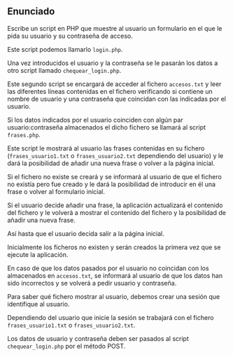 ## Enunciado

Escribe un script en PHP que muestre al usuario un formulario en el que le pida su usuario y su contraseña de acceso.

Este script podemos llamarlo `login.php`.

Una vez introducidos el usuario y la contraseña se le pasarán los datos a otro script llamado `chequear_login.php`.

Este segundo script se encargará de acceder al fichero `accesos.txt` y leer las diferentes líneas contenidas en el fichero verificando si contiene un nombre de usuario y una contraseña que coincidan con las indicadas por el usuario.

Si los datos indicados por el usuario coinciden con algún par usuario:contraseña almacenados el dicho fichero se llamará al script `frases.php`.

Este script le mostrará al usuario las frases contenidas en su fichero (`frases_usuario1.txt` o `frases_usuario2.txt` dependiendo del usuario) y le dará la posibilidad de añadir una nueva frase o volver a la página inicial.

Si el fichero no existe se creará y se informará al usuario de que el fichero no existía pero fue creado y le dará la posibilidad de introducir en él una frase o volver al formulario inicial.

Si el usuario decide añadir una frase, la aplicación actualizará el contenido del fichero y le volverá a mostrar el contenido del fichero y la posibilidad de añadir una nueva frase.

Así hasta que el usuario decida salir a la página inicial.

Inicialmente los ficheros no existen y serán creados la primera vez que se ejecute la aplicación.

En caso de que los datos pasados por el usuario no coincidan con los almacenados en `accesos.txt`, se informará al usuario de que los datos han sido incorrectos y se volverá a pedir usuario y contraseña.

Para saber qué fichero mostrar al usuario, debemos crear una sesión que identifique al usuario.

Dependiendo del usuario que inicie la sesión se trabajará con el fichero `frases_usuario1.txt` o `frases_usuario2.txt`.

Los datos de usuario y contraseña deben ser pasados al script `chequear_login.php` por el método POST.